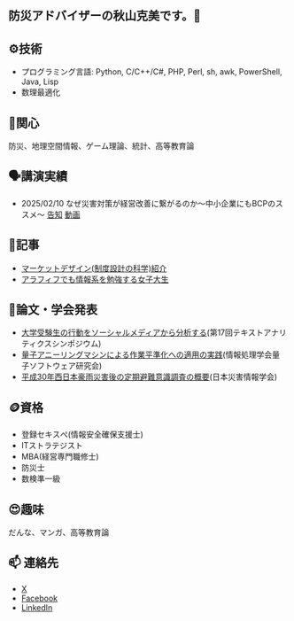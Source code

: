 ## 防災アドバイザーの秋山克美です。👋

<!--
**l-plantarum/l-plantarum** is a ✨ _special_ ✨ repository because its `README.md` (this file) appears on your GitHub profile.

Here are some ideas to get you started:

- 🔭 I’m currently working on ...

- 👯 I’m looking to collaborate on ...
- 🤔 I’m looking for help with ...
- 💬 Ask me about ...
-->
## ⚙️技術
- プログラミング言語: Python, C/C++/C#, PHP, Perl, sh, awk, PowerShell, Java, Lisp
- 数理最適化
## 🌱関心
防災、地理空間情報、ゲーム理論、統計、高等教育論
## 🗣️講演実績
- 2025/02/10 なぜ災害対策が経営改善に繋がるのか～中小企業にもBCPのススメ～
  [告知](https://smebcp20250210.peatix.com/view) [動画](https://youtu.be/p8fQykoIlM8?si=OHbsqNhp3mGRVK7X)
## 🧻記事
- [マーケットデザイン(制度設計の科学)紹介](https://qiita.com/plantarum/items/9449c2cd4a908fecb9ac)
- [アラフィフでも情報系を勉強する女子大生](https://qiita.com/plantarum/items/f0279ffce288e662b030)
## 📎論文・学会発表
- [大学受験生の行動をソーシャルメディアから分析する](https://www.ieice.org/publications/ken/summary.php?contribution_id=112135)(第17回テキストアナリティクスシンポジウム)
- [量子アニーリングマシンによる作業平準化への適用の実践](https://ipsj.ixsq.nii.ac.jp/ej/index.php?active_action=repository_view_main_item_detail&page_id=13&block_id=8&item_id=225028&item_no=1)(情報処理学会量子ソフトウェア研究会)
- [平成30年西日本豪雨災害後の定期避難意識調査の概要](https://jglobal.jst.go.jp/detail?JGLOBAL_ID=202402281995029336)(日本災害情報学会)
## 🪙資格
- 登録セキスぺ(情報安全確保支援士)
- ITストラテジスト
- MBA(経営専門職修士)
- 防災士
- 数検準一級
## 😍趣味
だんな、マンガ、高等教育論
## 📫 連絡先
- [X](https://x.com/plantarum)
- [Facebook](https://www.facebook.com/akiyama.katsumi)
- [LinkedIn](https://www.linkedin.com/in/akiyama-katsumi/)


